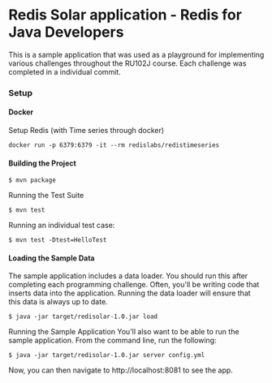 # Redis Solar application - Redis for Java Developers

This is a sample application that was used as a playground for implementing various challenges throughout the RU102J course. Each challenge was completed in a individual commit. 

### Setup

#### Docker
Setup Redis (with Time series through docker)
```
docker run -p 6379:6379 -it --rm redislabs/redistimeseries
```
#### Building the Project
```
$ mvn package
```
Running the Test Suite
```
$ mvn test

```
Running an individual test case:
```
$ mvn test -Dtest=HelloTest
```
#### Loading the Sample Data
The sample application includes a data loader. You should run this after completing each programming challenge. Often, you'll be writing code that inserts data into the application. Running the data loader will ensure that this data is always up to date.
```
$ java -jar target/redisolar-1.0.jar load
```
Running the Sample Application
You'll also want to be able to run the sample application. From the command line, run the following:
```
$ java -jar target/redisolar-1.0.jar server config.yml
```
Now, you can then navigate to http://localhost:8081 to see the app.
